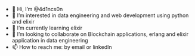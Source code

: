 - 👋 Hi, I’m @4d1ncs0n
- 👀 I’m interested in data engineering and web development using python and elixir
- 🌱 I’m currently learning elixir
- 💞️ I’m looking to collaborate on Blockchain applications, erlang and elixir application in data engineering
- 📫 How to reach me: by email or linkedIn

<!---
4d1ncs0n/4d1ncs0n is a ✨ special ✨ repository because its `README.md` (this file) appears on your GitHub profile.
You can click the Preview link to take a look at your changes.
--->
